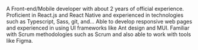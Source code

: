 A Front-end/Mobile developer with about 2 years of official experience.
Proficient in React.js and React Native and experienced in technologies such as Typescript, Sass, git, and...
Able to develop responsive web pages and experienced in using UI frameworks like Ant design and MUI.
Familiar with Scrum methodologies such as Scrum and also able to work with tools like Figma.
